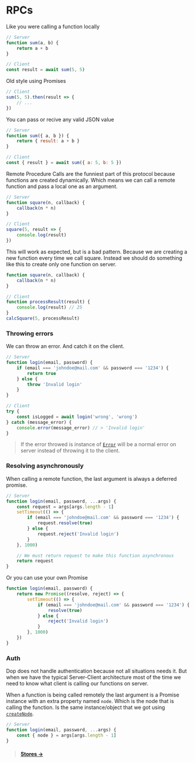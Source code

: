 # RPCs

Like you were calling a function locally

```js
// Server
function sum(a, b) {
    return a + b
}

// Client
const result = await sum(5, 5)
```

Old style using Promises

```js
// Client
sum(5, 5).then(result => {
    // ...
})
```

You can pass or recive any valid JSON value

```js
// Server
function sum({ a, b }) {
    return { result: a + b }
}

// Client
const { result } = await sum({ a: 5, b: 5 })
```

Remote Procedure Calls are the funniest part of this protocol because functions are created dynamically. Which means we can call a remote function and pass a local one as an argument.

```js
// Server
function square(n, callback) {
    callback(n * n)
}

// Client
square(5, result => {
    console.log(result)
})
```

This will work as expected, but is a bad pattern. Because we are creating a new function every time we call square. Instead we should do something like this to create only one function on server.

```js
function square(n, callback) {
    callback(n * n)
}

// Client
function processResult(result) {
    console.log(result) // 25
}
calcSquare(5, processResult)
```

### Throwing errors

We can throw an error. And catch it on the client.

```js
// Server
function login(email, password) {
    if (email === 'johndoe@mail.com' && password === '1234') {
        return true
    } else {
        throw 'Invalid login'
    }
}

// Client
try {
    const isLogged = await login('wrong', 'wrong')
} catch (message_error) {
    console.error(message_error) // > 'Invalid login'
}
```

> If the error throwed is instance of [`Error`](https://developer.mozilla.org/en-US/docs/Web/JavaScript/Reference/Global_Objects/Error) will be a normal error on server instead of throwing it to the client.

### Resolving asynchronously

When calling a remote function, the last argument is always a deferred promise.

```js
// Server
function login(email, password, ...args) {
    const request = args[args.length - 1]
    setTimeout(() => {
        if (email === 'johndoe@mail.com' && password === '1234') {
            request.resolve(true)
        } else {
            request.reject('Invalid login')
        }
    }, 1000)

    // We must return request to make this function asynchronous
    return request
}
```

Or you can use your own Promise

```js
function login(email, password) {
    return new Promise((resolve, reject) => {
        setTimeout(() => {
            if (email === 'johndoe@mail.com' && password === '1234') {
                resolve(true)
            } else {
                reject('Invalid login')
            }
        }, 1000)
    })
}
```

### Auth

Dop does not handle authentication because not all situations needs it. But when we have the typical Server-Client architecture most of the time we need to know what client is calling our functions on server.

When a function is being called remotely the last argument is a Promise instance with an extra property named `node`. Which is the node that is calling the function. Is the same instance/object that we got using [`createNode`](/api/javascript/createNode).

```js
// Server
function login(email, password, ...args) {
    const { node } = args[args.length - 1]
}
```

> #### [Stores →](/guide/javascript/stores)
